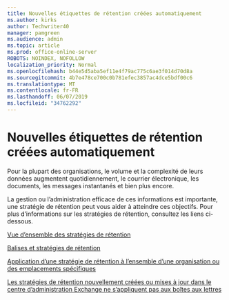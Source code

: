 ```yaml
---
title: Nouvelles étiquettes de rétention créées automatiquement
ms.author: kirks
author: Techwriter40
manager: pamgreen
ms.audience: admin
ms.topic: article
ms.prod: office-online-server
ROBOTS: NOINDEX, NOFOLLOW
localization_priority: Normal
ms.openlocfilehash: b44e5d5aba5ef11e4f79ac775c6ae3f014d70d8a
ms.sourcegitcommit: 4b7e478ce700c0b781efec3857ac4dce5bdf00c6
ms.translationtype: MT
ms.contentlocale: fr-FR
ms.lasthandoff: 06/07/2019
ms.locfileid: "34762292"
---
```

# <a name="new-retention-labels-created-automatically"></a>Nouvelles étiquettes de rétention créées automatiquement

Pour la plupart des organisations, le volume et la complexité de leurs données augmentent quotidiennement, le courrier électronique, les documents, les messages instantanés et bien plus encore.

La gestion ou l’administration efficace de ces informations est importante, une stratégie de rétention peut vous aider à atteindre ces objectifs. Pour plus d’informations sur les stratégies de rétention, consultez les liens ci-dessous.

[Vue d’ensemble des stratégies de rétention](https://docs.microsoft.com/office365/securitycompliance/retention-policies)

[Balises et stratégies de rétention](https://docs.microsoft.com/exchange/security-and-compliance/messaging-records-management/retention-tags-and-policies)

[Application d’une stratégie de rétention à l’ensemble d’une organisation ou des emplacements spécifiques](https://docs.microsoft.com/office365/securitycompliance/retention-policies#applying-a-retention-policy-to-an-entire-organization-or-specific-locations)

[Les stratégies de rétention nouvellement créées ou mises à jour dans le centre d’administration Exchange ne s’appliquent pas aux boîtes aux lettres](https://docs.microsoft.com/alchemyinsights/retention-policies-in-exchange-admin-center-not-working)

